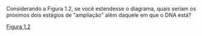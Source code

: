 Considerando a Figura 1.2, se você estendesse o diagrama, quais seriam os próximos dois estágios de "ampliação" além daquele em que o DNA está? 

[Figura 1.2](https://pbs.twimg.com/media/D5kjWwCWsAYGUsU.jpg)
